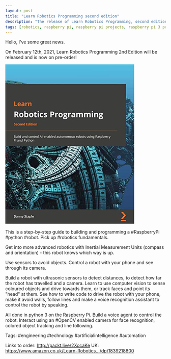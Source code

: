 ```yaml
---
layout: post
title: "Learn Robotics Programming second edition"
description: "The release of Learn Robotics Programming, second edition"
tags: [robotics, raspberry pi, raspberry pi projects, raspberry pi 3 projects, raspberry pi 4 projects, robot, electronics, computer vision, voice recognition]
---
```

Hello, I've some great news.

On February 12th, 2021, Learn Robotics Programming 2nd Edition will be released and is now on pre-order!

[![Learn robotics Programming 2nd Edition Cover](/galleries/learn-robotics-programming-2nd-edition/learn-robotics-programming-2nd-cover.jpg)](http://packt.live/2XccaKe)

This is a step-by-step guide to building and programming a #RaspberryPi #python #robot. Pick up #robotics fundamentals.

Get into more advanced robotics with Inertial Measurement Units (compass and orientation) - this robot knows which way is up.

Use sensors to avoid objects. Control a robot with your phone and see through its camera.

Build a robot with ultrasonic sensors to detect distances, to detect how far the robot has travelled and a camera. Learn to use computer vision to sense coloured objects and drive towards them, or track faces and point its "head" at them. See how to write code to drive the robot with your phone, make it avoid walls, follow lines and make a voice recognition assistant to control the robot by speaking.

All done in python 3 on the Raspberry Pi.
Build a voice agent to control the robot. Interact using an #OpenCV enabled camera for face recognition, colored object tracking and line following.

Tags: #engineering #technology #artificialintelligence #automation

Links to order: <http://packt.live/2XccaKe>
UK: <https://www.amazon.co.uk/Learn-Robotics.../dp/1839218800>
